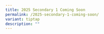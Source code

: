```yaml
---
title: 2025 Secondary 1 Coming Soon
permalink: /2025-secondary-1-coming-soon/
variant: tiptap
description: ""
---
```

